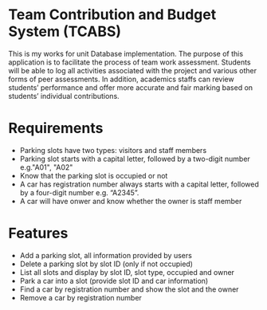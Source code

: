 # Team Contribution and Budget System (TCABS)

This is my works for unit Database implementation. The purpose of this application is to facilitate the process of team work assessment. Students will be able to log all activities associated with the project and various other forms of peer 
assessments. In addition, academics staffs can review students’ performance and offer more accurate and fair marking based on students’ individual contributions.
# Requirements
- Parking slots have two types: visitors and staff members
- Parking slot starts with a capital letter, followed by a two-digit number e.g."A01", "A02"
- Know that the parking slot is occupied or not
- A car has registration number always starts with a capital letter, followed by a four-digit number e.g. “A2345”.  
- A car will have onwer and know whether the owner is staff member   

# Features
- Add a parking slot, all information provided by users
- Delete a parking slot by slot ID (only if not occupied)
- List all slots and display by slot ID, slot type, occupied and owner
- Park a car into a slot (provide slot ID and car information)
- Find a car by registration number and show the slot and the owner
- Remove a car by registration number
